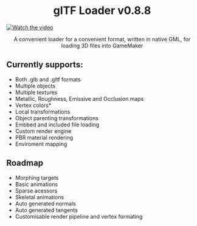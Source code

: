<h1 align="center">glTF Loader v0.8.8</h1>

[![Watch the video](https://img.youtube.com/vi/U9TGZyP0vnY/maxresdefault.jpg)](https://youtu.be/U9TGZyP0vnY)

<p align="center">A convenient loader for a convenient format, written in native GML, for loading 3D files into GameMaker</p>


## Currently supports:
* Both .glb and .gltf formats
* Multiple objects
* Multiple textures
* Metallic, Roughness, Emissive and Occlusion maps
* Vertex colors*
* Local transformations
* Object parenting transformations
* Embbed and included file loading
* Custom render engine
* PBR material rendering
* Enviroment mapping

## Roadmap
* Morphing targets
* Basic animations
* Sparse acessors
* Skeletal animations
* Auto generated normals
* Auto generated tangents
* Customisable render pipeline and vertex formating
